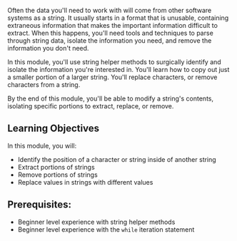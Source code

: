 Often the data you'll need to work with will come from other software systems as a string.  It usually starts in a format that is unusable, containing extraneous information that makes the important information difficult to extract.  When this happens, you'll need tools and techniques to parse through string data, isolate the information you need, and remove the information you don't need.

In this module, you'll use string helper methods to surgically identify and isolate the information you're interested in.  You'll learn how to copy out just a smaller portion of a larger string.  You'll replace characters, or remove characters from a string.

By the end of this module, you'll be able to modify a string's contents, isolating specific portions to extract, replace, or remove.

## Learning Objectives

In this module, you will:

- Identify the position of a character or string inside of another string
- Extract portions of strings
- Remove portions of strings
- Replace values in strings with different values

## Prerequisites:

- Beginner level experience with string helper methods
- Beginner level experience with the `while` iteration statement
